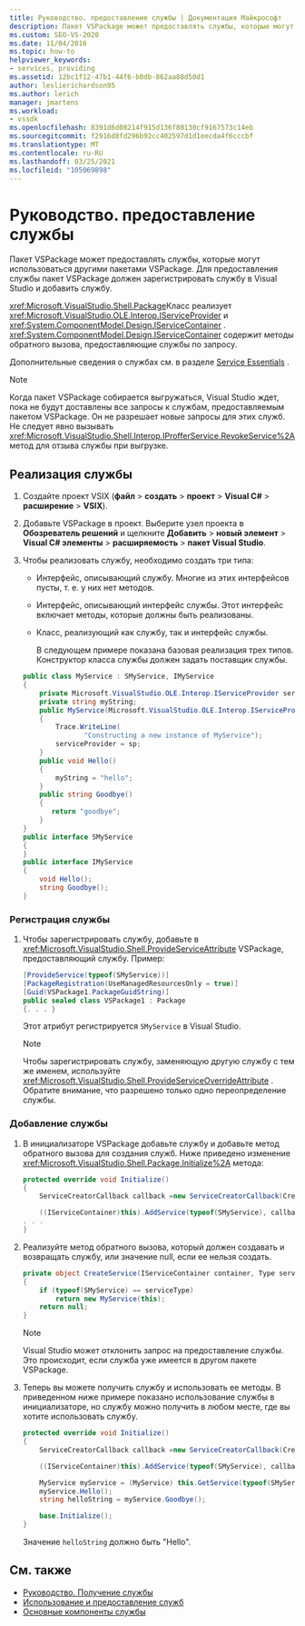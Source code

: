 ```yaml
---
title: Руководство. предоставление службы | Документация Майкрософт
description: Пакет VSPackage может предоставлять службы, которые могут использоваться другими пакетами VSPackage. Узнайте, как пакет VSPackage регистрирует службу в Visual Studio и добавляет ее.
ms.custom: SEO-VS-2020
ms.date: 11/04/2016
ms.topic: how-to
helpviewer_keywords:
- services, providing
ms.assetid: 12bc1f12-47b1-44f6-b8db-862aa88d50d1
author: leslierichardson95
ms.author: lerich
manager: jmartens
ms.workload:
- vssdk
ms.openlocfilehash: 8391d6d08214f915d136f80130cf9167573c14eb
ms.sourcegitcommit: f2916d8fd296b92cc402597d1d1eecda4f6cccbf
ms.translationtype: MT
ms.contentlocale: ru-RU
ms.lasthandoff: 03/25/2021
ms.locfileid: "105069898"
---
```

# <a name="how-to-provide-a-service"></a>Руководство. предоставление службы
Пакет VSPackage может предоставлять службы, которые могут использоваться другими пакетами VSPackage. Для предоставления службы пакет VSPackage должен зарегистрировать службу в Visual Studio и добавить службу.

 <xref:Microsoft.VisualStudio.Shell.Package>Класс реализует <xref:Microsoft.VisualStudio.OLE.Interop.IServiceProvider> и <xref:System.ComponentModel.Design.IServiceContainer> . <xref:System.ComponentModel.Design.IServiceContainer> содержит методы обратного вызова, предоставляющие службы по запросу.

 Дополнительные сведения о службах см. в разделе [Service Essentials](../extensibility/internals/service-essentials.md) .

> [!NOTE]
> Когда пакет VSPackage собирается выгружаться, Visual Studio ждет, пока не будут доставлены все запросы к службам, предоставляемым пакетом VSPackage. Он не разрешает новые запросы для этих служб. Не следует явно вызывать <xref:Microsoft.VisualStudio.Shell.Interop.IProfferService.RevokeService%2A> метод для отзыва службы при выгрузке.

## <a name="implement-a-service"></a>Реализация службы

1. Создайте проект VSIX (**файл**  >  **создать**  >  **проект**  >  **Visual C#**  >  **расширение**  >  **VSIX**).

2. Добавьте VSPackage в проект. Выберите узел проекта в **Обозреватель решений** и щелкните **Добавить**  >  **новый элемент**  >  **Visual C# элементы**  >  **расширяемость**  >  **пакет Visual Studio**.

3. Чтобы реализовать службу, необходимо создать три типа:

   - Интерфейс, описывающий службу. Многие из этих интерфейсов пусты, т. е. у них нет методов.

   - Интерфейс, описывающий интерфейс службы. Этот интерфейс включает методы, которые должны быть реализованы.

   - Класс, реализующий как службу, так и интерфейс службы.

     В следующем примере показана базовая реализация трех типов. Конструктор класса службы должен задать поставщик службы.

   ```csharp
   public class MyService : SMyService, IMyService
   {
       private Microsoft.VisualStudio.OLE.Interop.IServiceProvider serviceProvider;
       private string myString;
       public MyService(Microsoft.VisualStudio.OLE.Interop.IServiceProvider sp)
       {
           Trace.WriteLine(
                  "Constructing a new instance of MyService");
           serviceProvider = sp;
       }
       public void Hello()
       {
           myString = "hello";
       }
       public string Goodbye()
       {
          return "goodbye";
       }
   }
   public interface SMyService
   {
   }
   public interface IMyService
   {
       void Hello();
       string Goodbye();
   }

   ```

### <a name="register-a-service"></a>Регистрация службы

1. Чтобы зарегистрировать службу, добавьте в <xref:Microsoft.VisualStudio.Shell.ProvideServiceAttribute> VSPackage, предоставляющий службу. Пример:

    ```csharp
    [ProvideService(typeof(SMyService))]
    [PackageRegistration(UseManagedResourcesOnly = true)]
    [Guid(VSPackage1.PackageGuidString)]
    public sealed class VSPackage1 : Package
    {. . . }
    ```

     Этот атрибут регистрируется `SMyService` в Visual Studio.

    > [!NOTE]
    > Чтобы зарегистрировать службу, заменяющую другую службу с тем же именем, используйте <xref:Microsoft.VisualStudio.Shell.ProvideServiceOverrideAttribute> . Обратите внимание, что разрешено только одно переопределение службы.

### <a name="add-a-service"></a>Добавление службы

1. В инициализаторе VSPackage добавьте службу и добавьте метод обратного вызова для создания служб. Ниже приведено изменение <xref:Microsoft.VisualStudio.Shell.Package.Initialize%2A> метода:

    ```csharp
    protected override void Initialize()
    {
        ServiceCreatorCallback callback =new ServiceCreatorCallback(CreateService);

        ((IServiceContainer)this).AddService(typeof(SMyService), callback);
    . . .
    }
    ```

2. Реализуйте метод обратного вызова, который должен создавать и возвращать службу, или значение null, если ее нельзя создать.

    ```csharp
    private object CreateService(IServiceContainer container, Type serviceType)
    {
        if (typeof(SMyService) == serviceType)
            return new MyService(this);
        return null;
    }
    ```

    > [!NOTE]
    > Visual Studio может отклонить запрос на предоставление службы. Это происходит, если служба уже имеется в другом пакете VSPackage.

3. Теперь вы можете получить службу и использовать ее методы. В приведенном ниже примере показано использование службы в инициализаторе, но службу можно получить в любом месте, где вы хотите использовать службу.

    ```csharp
    protected override void Initialize()
    {
        ServiceCreatorCallback callback =new ServiceCreatorCallback(CreateService);

        ((IServiceContainer)this).AddService(typeof(SMyService), callback);

        MyService myService = (MyService) this.GetService(typeof(SMyService));
        myService.Hello();
        string helloString = myService.Goodbye();

        base.Initialize();
    }
    ```

     Значение `helloString` должно быть "Hello".

## <a name="see-also"></a>См. также
- [Руководство. Получение службы](../extensibility/how-to-get-a-service.md)
- [Использование и предоставление служб](../extensibility/using-and-providing-services.md)
- [Основные компоненты службы](../extensibility/internals/service-essentials.md)
